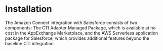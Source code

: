 <h1> Installation </h1>

The Amazon Connect integration with Salesforce consists of two
components: The CTI Adapter Managed Package, which is available at no
cost in the AppExchange Marketplace, and the AWS Serverless application
package for Salesforce, which provides additional features beyond the
baseline CTI integration.